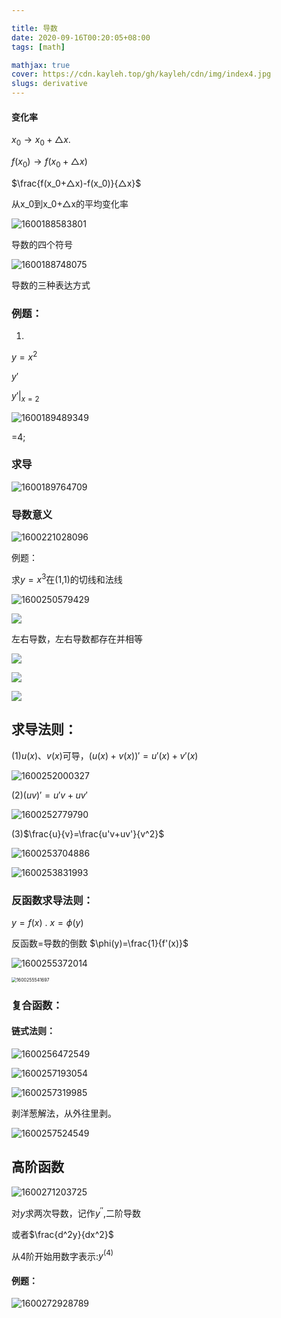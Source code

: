 ```yaml
---

title: 导数
date: 2020-09-16T00:20:05+08:00
tags: [math] 

mathjax: true
cover: https://cdn.kayleh.top/gh/kayleh/cdn/img/index4.jpg
slugs: derivative
---
```


#### 变化率

$x_0 \to x_0+△x$.

$f(x_0) \to f(x_0+△x)$

$\frac{f(x_0+△x)-f(x_0)}{△x}$

从x_0到x_0+△x的平均变化率

![1600188583801](https://cdn.kayleh.top/gh/kayleh/cdn/img/导数/1600188583801.png)

导数的四个符号

![1600188748075](https://cdn.kayleh.top/gh/kayleh/cdn/img/导数/1600188748075.png)

导数的三种表达方式

### 例题：

1)

$y=x^2$  

$y'$ 

$y'|_{x=2}$

![1600189489349](https://cdn.kayleh.top/gh/kayleh/cdn/img/导数/1600189489349.png)

=4;

### 求导

![1600189764709](https://cdn.kayleh.top/gh/kayleh/cdn/img/导数/1600189764709.png)

### 导数意义

![1600221028096](https://cdn.kayleh.top/gh/kayleh/cdn/img/导数/1600221028096.png)

例题：

求$y=x^3$在(1,1)的切线和法线

![1600250579429](https://cdn.kayleh.top/gh/kayleh/cdn/img/导数/1600250579429.png)

![](https://cdn.kayleh.top/gh/kayleh/cdn/img/导数/1600234017440.png)

左右导数，左右导数都存在并相等

![](https://cdn.kayleh.top/gh/kayleh/cdn/img/导数/1600235099441.png)

![](https://cdn.kayleh.top/gh/kayleh/cdn/img/导数/1600235529621.png)

![](https://cdn.kayleh.top/gh/kayleh/cdn/img/导数/1600235803697.png)

## 求导法则：

(1)$u(x)、v(x)$可导，$(u(x)+v(x))'=u'(x)+v'(x)$

![1600252000327](https://cdn.kayleh.top/gh/kayleh/cdn/img/导数/1600252000327.png)

(2)$(uv)'=u'v+uv'$

![1600252779790](https://cdn.kayleh.top/gh/kayleh/cdn/img/导数/1600252779790.png)

(3)$\frac{u}{v}=\frac{u'v+uv'}{v^2}$

![1600253704886](https://cdn.kayleh.top/gh/kayleh/cdn/img/导数/1600253704886.png)



![1600253831993](https://cdn.kayleh.top/gh/kayleh/cdn/img/导数/1600253831993.png)

### 反函数求导法则：

$y=f(x)$ . $x=\phi(y)$

 反函数=导数的倒数 $\phi(y)=\frac{1}{f'(x)}$

![1600255372014](https://cdn.kayleh.top/gh/kayleh/cdn/img/导数/1600255372014.png)

<img src="1600255541697.png" alt="1600255541697" style="zoom:50%;" />

### 复合函数：

#### 链式法则：

![1600256472549](https://cdn.kayleh.top/gh/kayleh/cdn/img/导数/1600256472549.png)

![1600257193054](https://cdn.kayleh.top/gh/kayleh/cdn/img/导数/1600257193054.png)

![1600257319985](https://cdn.kayleh.top/gh/kayleh/cdn/img/导数/1600257319985.png)

剥洋葱解法，从外往里剥。

![1600257524549](https://cdn.kayleh.top/gh/kayleh/cdn/img/导数/1600257524549.png)

## 高阶函数

![1600271203725](https://cdn.kayleh.top/gh/kayleh/cdn/img/导数/1600271203725.png)

对$y$求两次导数，记作$y^{''}$,二阶导数

或者$\frac{d^2y}{dx^2}$

从4阶开始用数字表示:$y^{(4)}$

#### 例题：

![1600272928789](https://cdn.kayleh.top/gh/kayleh/cdn/img/导数/1600272928789.png)
